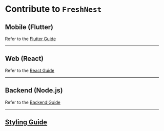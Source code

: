 # Contribute to `FreshNest`

## Mobile (Flutter)

Refer to the [Flutter Guide](../frontend/flutter/README.md)

---

## Web (React)

Refer to the [React Guide](../frontend/react/README.md)

---

## Backend (Node.js)

Refer to the [Backend Guide](../backend/README.md)

---

## [Styling Guide](./STYLING.md)
